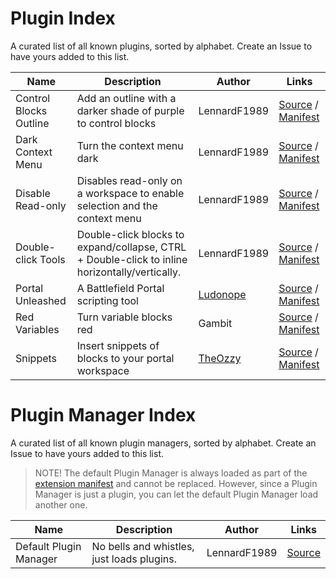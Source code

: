 # Plugin Index
A curated list of all known plugins, sorted by alphabet. Create an Issue to have yours added to this list.

| Name | Description | Author | Links |
|-|-|-|-|
| Control Blocks Outline | Add an outline with a darker shade of purple to control blocks | LennardF1989 | [Source](https://github.com/oanh242832609/bf2042-portal-extensions/tree/master/plugins/control-blocks-outline) / [Manifest](https://oanh242832609.github.io/bf2042-portal-extensions/plugins/control-blocks-outline/manifest.json)
| Dark Context Menu | Turn the context menu dark | LennardF1989 | [Source](https://github.com/oanh242832609/bf2042-portal-extensions/tree/master/plugins/dark-context-menu) / [Manifest](https://oanh242832609.github.io/bf2042-portal-extensions/plugins/dark-context-menu/manifest.json)
| Disable Read-only | Disables read-only on a workspace to enable selection and the context menu | LennardF1989 | [Source](https://github.com/oanh242832609/bf2042-portal-extensions/tree/master/plugins/disable-readonly) / [Manifest](https://oanh242832609.github.io/bf2042-portal-extensions/plugins/disable-readonly/manifest.json)
| Double-click Tools | Double-click blocks to expand/collapse, CTRL + Double-click to inline horizontally/vertically. | LennardF1989 | [Source](https://github.com/oanh242832609/bf2042-portal-extensions/tree/master/plugins/doubleclick-tools) / [Manifest](https://oanh242832609.github.io/bf2042-portal-extensions/plugins/doubleclick-tools/manifest.json)
| Portal Unleashed | A Battlefield Portal scripting tool | [Ludonope](https://github.com/Ludonope) | [Source](https://github.com/Ludonope/BFPortalUnleashed) / [Manifest](https://ludonope.github.io/BFPortalUnleashed/dist/manifest.json)
| Red Variables | Turn variable blocks red	| Gambit | [Source](https://github.com/oanh242832609/bf2042-portal-extensions/tree/master/plugins/red-variables) / [Manifest](https://oanh242832609.github.io/bf2042-portal-extensions/plugins/red-variables/manifest.json)
| Snippets | Insert snippets of blocks to your portal workspace | [TheOzzy](https://github.com/The0zzy) | [Source](https://github.com/The0zzy/bf2042-portal-snippet-plugin) / [Manifest](https://the0zzy.github.io/bf2042-portal-snippet-plugin/manifest.json)

# Plugin Manager Index
A curated list of all known plugin managers, sorted by alphabet. Create an Issue to have yours added to this list.

> NOTE! The default Plugin Manager is always loaded as part of the [extension manifest](https://github.com/oanh242832609/bf2042-portal-extensions/blob/master/dist/manifest.json) and cannot be replaced. However, since a Plugin Manager is just a plugin, you can let the default Plugin Manager load another one.

| Name | Description | Author | Links |
|-|-|-|-|
| Default Plugin Manager | No bells and whistles, just loads plugins. | LennardF1989 | [Source](https://github.com/oanh242832609/bf2042-portal-extensions/tree/master/plugins/plugin-manager)
